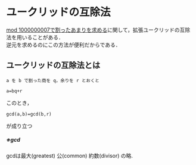 # ユークリッドの互除法

[mod 1000000007で割ったあまりを求める](https://github.com/uno1142/TIL/blob/master/%E7%AB%B6%E3%83%97%E3%83%AD/1000000007.md)に関して，拡張ユークリッドの互除法を用いることがある．  
逆元を求めるのにこの方法が便利だからである．

## ユークリッドの互除法とは

`a を b で割った商を q，余りを r とおくと`    

`a=bq+r`

このとき，

`gcd(a,b)=gcd(b,r)`  

が成り立つ

##### ※gcd
gcdは最大(greatest) 公(common) 約数(divisor) の略.

